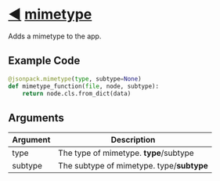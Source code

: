 # [◀](./index.html) [mimetype](/jsonpack/__init__.py)

Adds a mimetype to the app.

## Example Code
```py
@jsonpack.mimetype(type, subtype=None)
def mimetype_function(file, node, subtype):
    return node.cls.from_dict(data)
```

## Arguments

| Argument | Description |
|--|--|
|type|The type of mimetype. **type**/subtype|
|subtype|The subtype of mimetype. type/**subtype**|
